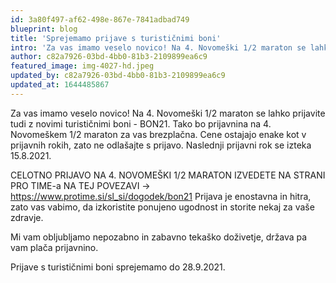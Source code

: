 ```yaml
---
id: 3a80f497-af62-498e-867e-7841adbad749
blueprint: blog
title: 'Sprejemamo prijave s turističnimi boni'
intro: 'Za vas imamo veselo novico! Na 4. Novomeški 1/2 maraton se lahko prijavite tudi z novimi turističnimi boni - BON21.'
author: c82a7926-03bd-4bb0-81b3-2109899ea6c9
featured_image: img-4027-hd.jpeg
updated_by: c82a7926-03bd-4bb0-81b3-2109899ea6c9
updated_at: 1644485867
---
```

Za vas imamo veselo novico! Na 4. Novomeški 1/2 maraton se lahko prijavite tudi z novimi turističnimi boni - BON21.  Tako bo prijavnina na 4. Novomeškem 1/2 maraton za vas brezplačna. Cene ostajajo enake kot v prijavnih rokih, zato ne odlašajte s prijavo. Naslednji prijavni rok se izteka 15.8.2021.

CELOTNO PRIJAVO NA 4. NOVOMEŠKI 1/2 MARATON IZVEDETE NA STRANI PRO TIME-a NA TEJ POVEZAVI ->  https://www.protime.si/sl_si/dogodek/bon21 
Prijava je enostavna in hitra, zato vas vabimo, da izkoristite ponujeno ugodnost in storite nekaj za vaše zdravje.

Mi vam obljubljamo nepozabno in zabavno tekaško doživetje, država pa vam plača prijavnino.

Prijave s turističnimi boni sprejemamo do 28.9.2021.